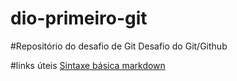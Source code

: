 # dio-primeiro-git
#Repositório do desafio de Git
Desafio do Git/Github

#links úteis
[Sintaxe básica markdown](http://www.google.com)
